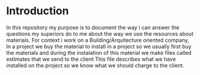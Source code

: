 # Introduction

In this repository my purpose is to document the way i can answer the questions my superiors do to me about the way we use the resources about materials.
For context i work on a Building/Arquitecture oriented company, In a project we buy the material to install in a project so we usually first buy the materials and during the instalation of this material we make files called estimates that we send to the client
This file describes what we have installed on the project so we know what we should charge to the client.
